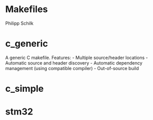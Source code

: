 # Makefiles
Philipp Schilk 

# c_generic
A generic C makefile.
Features:
    - Multiple source/header locations
    - Automatic source and header discovery
    - Automatic dependency management (using compatible compiler)
    - Out-of-source build

# c_simple

# stm32
